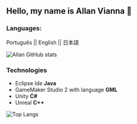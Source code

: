 ## Hello, my name is Allan Vianna 👋

### Languages:
 
 Português || English || 日本語　
 
 ![Allan GitHub stats](https://github-readme-stats.vercel.app/api?username=AllanViannaP&show_icons=true&theme=tokyonight)

### Technologies

* Eclipse Ide **Java**
* GameMaker Studio 2 with language **GML**
* Unity **C#**
* Unreal **C++**

![Top Langs](https://github-readme-stats.vercel.app/api/top-langs/?username=AllanViannaP&layout=demo&theme=tokyonight)
